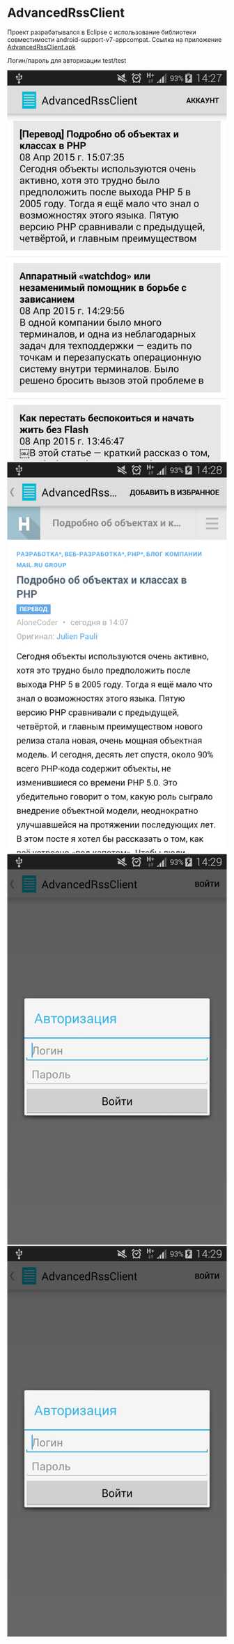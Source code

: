 # AdvancedRssClient

Проект разрабатывался в Eclipse с использование библиотеки совместимости android-support-v7-appcompat.
Ссылка на приложение [AdvancedRssClient.apk](https://github.com/dr-yand/AdvancedRssClient/blob/master/AdvancedRssClient.apk)

Логин/пароль для авторизации test/test

![device-2015-04-08-142838.png](https://github.com/dr-yand/AdvancedRssClient/blob/master/.other/device-2015-04-08-142838.png)
![device-2015-04-08-142858.png](https://github.com/dr-yand/AdvancedRssClient/blob/master/.other/device-2015-04-08-142858.png)
![device-2015-04-08-142947.png](https://github.com/dr-yand/AdvancedRssClient/blob/master/.other/device-2015-04-08-142958.png)
![device-2015-04-08-142947.png](https://github.com/dr-yand/AdvancedRssClient/blob/master/.other/device-2015-04-08-142958.png)
